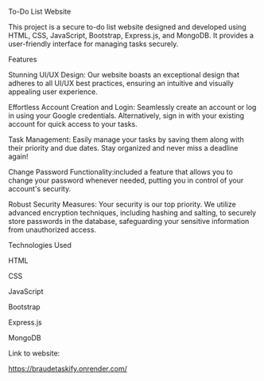 To-Do List Website 

This project is a secure to-do list website designed and developed using HTML, CSS, JavaScript, Bootstrap, Express.js, and MongoDB. It provides a user-friendly interface for managing tasks securely.

Features

Stunning UI/UX Design: Our website boasts an exceptional design that adheres to all UI/UX best practices, ensuring an intuitive and visually appealing user experience.

Effortless Account Creation and Login: Seamlessly create an account or log in using your Google credentials. Alternatively, sign in with your existing account for quick access to your tasks.

Task Management: Easily manage your tasks by saving them along with their priority and due dates. Stay organized and never miss a deadline again!

Change Password Functionality:included a feature that allows you to change your password whenever needed, putting you in control of your account's security.

Robust Security Measures: Your security is our top priority. We utilize advanced encryption techniques, including hashing and salting, to securely store passwords in the database, safeguarding your sensitive information from unauthorized access.

Technologies Used

HTML

CSS

JavaScript

Bootstrap

Express.js

MongoDB

Link to website:

https://braudetaskify.onrender.com/
